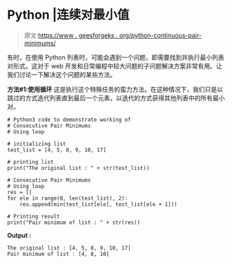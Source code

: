 # Python |连续对最小值

> 原文:[https://www . geesforgeks . org/python-continuous-pair-minimums/](https://www.geeksforgeeks.org/python-consecutive-pair-minimums/)

有时，在使用 Python 列表时，可能会遇到一个问题，即需要找到并执行最小列表对形式。这对于 web 开发和日常编程中较大问题的子问题解决方案非常有用。让我们讨论一下解决这个问题的某些方法。

**方法#1:使用循环**
这是执行这个特殊任务的蛮力方法。在这种情况下，我们只是以跳过的方式迭代列表直到最后一个元素，以迭代的方式获得其他列表中的所有最小对。

```
# Python3 code to demonstrate working of
# Consecutive Pair Minimums
# Using loop

# initializing list
test_list = [4, 5, 8, 9, 10, 17]

# printing list
print("The original list : " + str(test_list))

# Consecutive Pair Minimums
# Using loop
res = []
for ele in range(0, len(test_list), 2):
    res.append(min(test_list[ele], test_list[ele + 1]))

# Printing result
print("Pair minimum of list : " + str(res))
```

**Output :**

```
The original list : [4, 5, 8, 9, 10, 17]
Pair minimum of list : [4, 8, 10]

```